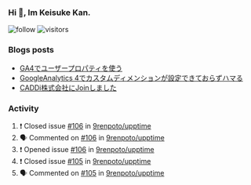 ### Hi 👋, Im Keisuke Kan.

<!--
**9renpoto/9renpoto** is a ✨ _special_ ✨ repository because its `README.md` (this file) appears on your GitHub profile.

Here are some ideas to get you started:

- 🔭 I’m currently working on ...
- 🌱 I’m currently learning ...
- 👯 I’m looking to collaborate on ...
- 🤔 I’m looking for help with ...
- 💬 Ask me about ...
- 📫 How to reach me: ...
- 😄 Pronouns: ...
- ⚡ Fun fact: ...
-->

![follow](https://img.shields.io/github/followers/9renpoto?label=Follow&style=social)
![visitors](https://komarev.com/ghpvc/?username=9renpoto&label=Profile%20views&color=0e75b6&style=flat)

### Blogs posts

<!-- BLOG-POST-LIST:START -->
- [GA4でユーザープロパティを使う](https://9renpoto.dev/2021/02/21/google-analytics-4-user-properties/)
- [GoogleAnalytics 4でカスタムディメンションが設定できておらずハマる](https://9renpoto.dev/2021/02/13/google-analytics-4/)
- [CADDi株式会社にJoinしました](https://9renpoto.dev/2020/12/05/join/)
<!-- BLOG-POST-LIST:END -->

### Activity

<!--START_SECTION:activity-->
1. ❗️ Closed issue [#106](https://github.com/9renpoto/upptime/issues/106) in [9renpoto/upptime](https://github.com/9renpoto/upptime)
2. 🗣 Commented on [#106](https://github.com/9renpoto/upptime/issues/106) in [9renpoto/upptime](https://github.com/9renpoto/upptime)
3. ❗️ Opened issue [#106](https://github.com/9renpoto/upptime/issues/106) in [9renpoto/upptime](https://github.com/9renpoto/upptime)
4. ❗️ Closed issue [#105](https://github.com/9renpoto/upptime/issues/105) in [9renpoto/upptime](https://github.com/9renpoto/upptime)
5. 🗣 Commented on [#105](https://github.com/9renpoto/upptime/issues/105) in [9renpoto/upptime](https://github.com/9renpoto/upptime)
<!--END_SECTION:activity-->

<!--START_SECTION:waka-->
<!--END_SECTION:waka-->